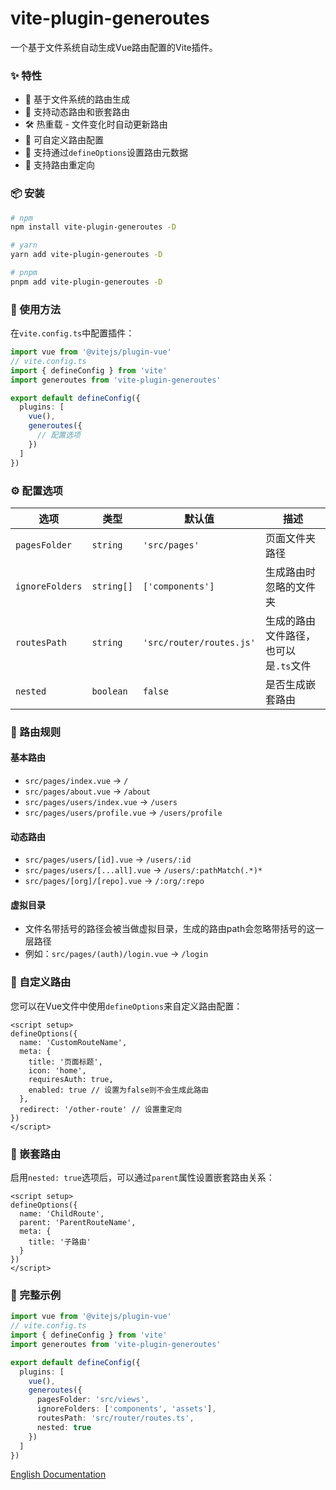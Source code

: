 # vite-plugin-generoutes

一个基于文件系统自动生成Vue路由配置的Vite插件。

### ✨ 特性

- 📁 基于文件系统的路由生成
- 🔄 支持动态路由和嵌套路由
- 🛠️ 热重载 - 文件变化时自动更新路由
- 🎨 可自定义路由配置
- 🧩 支持通过`defineOptions`设置路由元数据
- 🚦 支持路由重定向

### 📦 安装

```bash
# npm
npm install vite-plugin-generoutes -D

# yarn
yarn add vite-plugin-generoutes -D

# pnpm
pnpm add vite-plugin-generoutes -D
```

### 🔨 使用方法

在`vite.config.ts`中配置插件：

```typescript
import vue from '@vitejs/plugin-vue'
// vite.config.ts
import { defineConfig } from 'vite'
import generoutes from 'vite-plugin-generoutes'

export default defineConfig({
  plugins: [
    vue(),
    generoutes({
      // 配置选项
    })
  ]
})
```

### ⚙️ 配置选项

| 选项            | 类型       | 默认值                   | 描述                                  |
| --------------- | ---------- | ------------------------ | ------------------------------------- |
| `pagesFolder`   | `string`   | `'src/pages'`            | 页面文件夹路径                        |
| `ignoreFolders` | `string[]` | `['components']`         | 生成路由时忽略的文件夹                |
| `routesPath`    | `string`   | `'src/router/routes.js'` | 生成的路由文件路径，也可以是`.ts`文件 |
| `nested`        | `boolean`  | `false`                  | 是否生成嵌套路由                      |

### 📝 路由规则

#### 基本路由

- `src/pages/index.vue` -> `/`
- `src/pages/about.vue` -> `/about`
- `src/pages/users/index.vue` -> `/users`
- `src/pages/users/profile.vue` -> `/users/profile`

#### 动态路由

- `src/pages/users/[id].vue` -> `/users/:id`
- `src/pages/users/[...all].vue` -> `/users/:pathMatch(.*)*`
- `src/pages/[org]/[repo].vue` -> `/:org/:repo`

#### 虚拟目录

- 文件名带括号的路径会被当做虚拟目录，生成的路由path会忽略带括号的这一层路径
- 例如：`src/pages/(auth)/login.vue` -> `/login`

### 🧠 自定义路由

您可以在Vue文件中使用`defineOptions`来自定义路由配置：

```vue
<script setup>
defineOptions({
  name: 'CustomRouteName',
  meta: {
    title: '页面标题',
    icon: 'home',
    requiresAuth: true,
    enabled: true // 设置为false则不会生成此路由
  },
  redirect: '/other-route' // 设置重定向
})
</script>
```

### 🌲 嵌套路由

启用`nested: true`选项后，可以通过`parent`属性设置嵌套路由关系：

```vue
<script setup>
defineOptions({
  name: 'ChildRoute',
  parent: 'ParentRouteName',
  meta: {
    title: '子路由'
  }
})
</script>
```

### 🚀 完整示例

```typescript
import vue from '@vitejs/plugin-vue'
// vite.config.ts
import { defineConfig } from 'vite'
import generoutes from 'vite-plugin-generoutes'

export default defineConfig({
  plugins: [
    vue(),
    generoutes({
      pagesFolder: 'src/views',
      ignoreFolders: ['components', 'assets'],
      routesPath: 'src/router/routes.ts',
      nested: true
    })
  ]
})
```

[English Documentation](./README.md)
